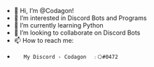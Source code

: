 - 👋 Hi, I’m @Codagon!
- 👀 I’m interested in Discord Bots and Programs
- 🌱 I’m currently learning Python
- 💞️ I’m looking to collaborate on Discord Bots
- 📫 How to reach me:
-        My Discord - Codagon  ﹕⭔#0472
